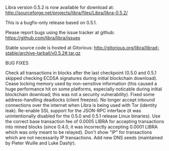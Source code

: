 Libra version 0.5.2 is now available for download at:
http://sourceforge.net/projects/libra/files/Libra/libra-0.5.2/

This is a bugfix-only release based on 0.5.1.

Please report bugs using the issue tracker at github:
https://github.com/libra/libra/issues

Stable source code is hosted at Gitorious:
http://gitorious.org/libra/librad-stable/archive-tarball/v0.5.2#.tar.gz

BUG FIXES

Check all transactions in blocks after the last checkpoint (0.5.0 and 0.5.1 skipped checking ECDSA signatures during initial blockchain download).
Cease locking memory used by non-sensitive information (this caused a huge performance hit on some platforms, especially noticable during initial blockchain download; this was
not a security vulnerability).
Fixed some address-handling deadlocks (client freezes).
No longer accept inbound connections over the internet when Libra is being used with Tor (identity leak).
Re-enable SSL support for the JSON-RPC interface (it was unintentionally disabled for the 0.5.0 and 0.5.1 release Linux binaries).
Use the correct base transaction fee of 0.0005 LIBRA for accepting transactions into mined blocks (since 0.4.0, it was incorrectly accepting 0.0001 LIBRA which was only meant to be relayed).
Don't show "IP" for transactions which are not necessarily IP transactions.
Add new DNS seeds (maintained by Pieter Wuille and Luke Dashjr).

